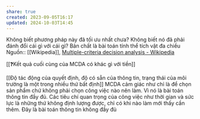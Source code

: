 ```yaml
---
share: true
created: 2023-09-05T16:17
updated: 2024-10-03T14:45
---
```

Không biết phương pháp này đã tối ưu nhất chưa? Không biết nó đã phải đánh đổi cái gì với cái gì?
Bản chất là bài toán tính thể tích vật đa chiều
Nguồn:: [[Wikipedia]], [Multiple-criteria decision analysis - Wikipedia](https://en.wikipedia.org/wiki/Multiple-criteria_decision_analysis)

[[❓Kết quả cuối cùng của MCDA có khác gì với tiền]] 

[[Độ tác động của quyết định, độ có sẵn của thông tin, trạng thái của môi trường là một trong nhiều thứ bất định]]
MCDA cảm giác như chỉ là để chọn sản phẩm chứ không phải chọn công việc nào nên làm. Vì nó là bài toán thông tin đầy đủ. Các tiêu chí quan trọng của công việc như thời gian và sức lực là những thứ không định lượng được, chỉ có khi nào làm mới thấy cần thêm. Đây là bài toán thông tin không đầy đủ
